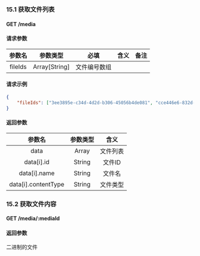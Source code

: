 ### 15.1 获取文件列表

#### GET /media

#### 请求参数
|参数名|参数类型|必填|含义|备注|
|:---:|:---:|:---:|:---:|:---:|
|fileIds|Array[String]|文件编号数组|

#### 请求示例

```json
{
    "fileIds": ["3ee3895e-c34d-4d2d-b306-45056b4de081", "cce446e6-832d-428c-9f49-df7cdd3751c6"]
}
```

#### 返回参数

|     参数名      |  参数类型   |  含义   |
|:------------:|:-------:|:-----:|
|     data     |  Array  | 文件列表  |
|  data[i].id   | String  | 文件ID |
| data[i].name  | String | 文件名  |
| data[i].contentType  | String | 文件类型 |



### 15.2 获取文件内容

#### GET /media/:mediaId

#### 返回参数

二进制的文件
